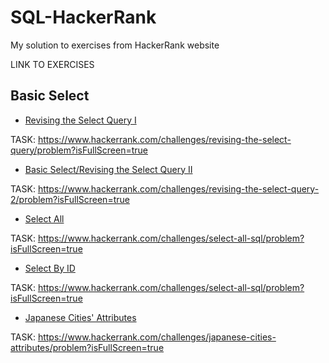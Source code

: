 # SQL-HackerRank
My solution to exercises from HackerRank website

LINK TO EXERCISES

## Basic Select

- [Revising the Select Query I](<Basic Select/Revising the Select Query I.sql>)

TASK: https://www.hackerrank.com/challenges/revising-the-select-query/problem?isFullScreen=true

- [Basic Select/Revising the Select Query II](<Basic Select/Revising the Select Query II.sql>)

TASK: https://www.hackerrank.com/challenges/revising-the-select-query-2/problem?isFullScreen=true


- [Select All](<Basic Select/Select All.sql>)

TASK: https://www.hackerrank.com/challenges/select-all-sql/problem?isFullScreen=true

- [Select By ID](<Basic Select/Select By ID.sql>)
  
TASK: https://www.hackerrank.com/challenges/select-all-sql/problem?isFullScreen=true

- [Japanese Cities' Attributes](<Basic Select/Japanese Cities' Attributes.sql>)

TASK: https://www.hackerrank.com/challenges/japanese-cities-attributes/problem?isFullScreen=true
